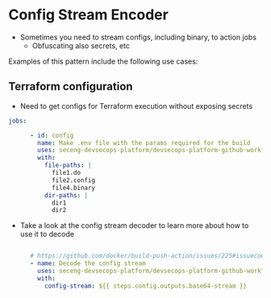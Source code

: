 # Config Stream Encoder

* Sometimes you need to stream configs, including binary, to action jobs 
  * Obfuscating also secrets, etc

Examples of this pattern include the following use cases:

## Terraform configuration

* Need to get configs for Terraform execution without exposing secrets

```yaml
jobs:

      - id: config
        name: Make .env file with the params required for the build
        uses: seceng-devsecops-platform/devsecops-platform-github-workflows/actions/build/config-stream-encoder@main
        with:
          file-paths: |
            file1.do
            file2.config
            file4.binary
          dir-paths: |
            dir1
            dir2
```

* Take a look at the config stream decoder to learn more about how to use it to decode

```yaml

      # https://github.com/docker/build-push-action/issues/225#issuecomment-727639184
      - name: Decode the config stream
        uses: seceng-devsecops-platform/devsecops-platform-github-workflows/actions/build/config-stream-decoder@main
        with:
          config-stream: ${{ steps.config.outputs.base64-stream }}

```
